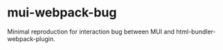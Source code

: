 # mui-webpack-bug
 Minimal reproduction for interaction bug between MUI and html-bundler-webpack-plugin.
